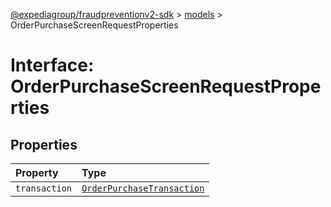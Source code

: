 [@expediagroup/fraudpreventionv2-sdk](../../index.md) > [models](../index.md) > OrderPurchaseScreenRequestProperties

# Interface: OrderPurchaseScreenRequestProperties

## Properties

| Property      | Type                                                                       |
| :------------ | :------------------------------------------------------------------------- |
| `transaction` | [`OrderPurchaseTransaction`](../classes/class.OrderPurchaseTransaction.md) |
